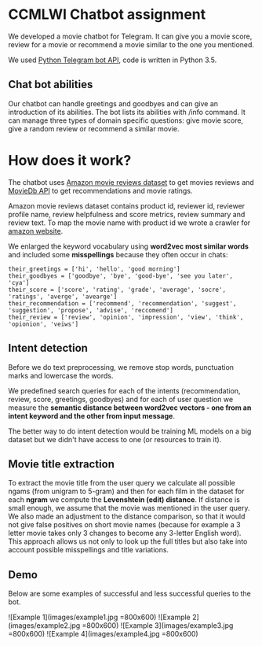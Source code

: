 # CCMLWI Chatbot assignment

We developed a movie chatbot for Telegram. It can give you a movie score, review for a movie or recommend a movie similar to the one you mentioned.

We used [Python Telegram bot API](https://github.com/python-telegram-bot/python-telegram-bot), code is written in Python 3.5.

## Chat bot abilities
Our chatbot can handle greetings and goodbyes and can give an introduction of its abilities. The bot lists its abilities with /info command.
It can manage three types of domain specific questions: give movie score, give a random review or recommend a similar movie.


# How does it work?
The chatbot uses [Amazon movie reviews dataset](https://snap.stanford.edu/data/web-Movies.html) to get movies reviews and
[MovieDb API](https://www.themoviedb.org) to get recommendations and movie ratings.

Amazon movie reviews dataset contains product id, reviewer id, reviewer profile name, review helpfulness and score metrics, review summary and review text.
To map the movie name with product id we wrote a crawler for [amazon website](https://www.amazon.com/product-reviews/).

We enlarged the keyword vocabulary using **word2vec most similar words** and included some **misspellings** because they often occur in chats:
```
their_greetings = ['hi', 'hello', 'good morning']
their_goodbyes = ['goodbye', 'bye', 'good-bye', 'see you later', 'cya']
their_score = ['score', 'rating', 'grade', 'average', 'socre', 'ratings', 'averge', 'avearge']
their_recommendation = ['recommend', 'recommendation', 'suggest', 'suggestion', 'propose', 'advise', 'reccomend']
their_review = ['review', 'opinion', 'impression', 'view', 'think', 'opionion', 'veiws']
```

## Intent detection

Before we do text preprocessing, we remove stop words, punctuation marks and lowercase the words.

We predefined search queries for each of the intents (recommendation, review, score, greetings, goodbyes) and for each of user question we measure the **semantic distance between word2vec vectors - one from an intent keyword and the other from input message**.

The better way to do intent detection would be training ML models on a big dataset but we didn't have access to one (or resources to train it).

## Movie title extraction
To extract the movie title from the user query we calculate all possible ngams (from unigram to 5-gram) and then
for each film in the dataset for each **ngram** we compute the **Levenshtein (edit) distance**. If distance is small enough,
we assume that the movie was mentioned in the user query. We also made an adjustment to the distance comparison, so that it would not give false positives on short movie names (because for example a 3 letter movie takes only 3 changes to become any 3-letter English word).
This approach allows us not only to look up the full titles but also take into account possible misspellings and title variations.

## Demo
Below are some examples of successful and less successful queries to the bot.

![Example 1](images/example1.jpg =800x600)
![Example 2](images/example2.jpg =800x600)
![Example 3](images/example3.jpg =800x600)
![Example 4](images/example4.jpg =800x600)
